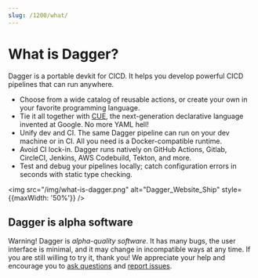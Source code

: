 ```yaml
---
slug: /1200/what/
---
```


# What is Dagger?

Dagger is a portable devkit for CICD. It helps you develop powerful CICD pipelines that can run anywhere.

* Choose from a wide catalog of reusable actions, or create your own in your favorite programming language.
* Tie it all together with [CUE](https://cuelang.org), the next-generation declarative language invented at Google. No more YAML hell!
* Unify dev and CI. The same Dagger pipeline can run on your dev machine or in CI. All you need is a Docker-compatible runtime.
* Avoid CI lock-in. Dagger runs natively on GitHub Actions, Gitlab, CircleCI, Jenkins, AWS Codebuild, Tekton, and more.
* Test and debug your pipelines locally; catch configuration errors in seconds with static type checking.

<img src="/img/what-is-dagger.png" alt="Dagger_Website_Ship" style={{maxWidth: '50%'}} />

## Dagger is alpha software

Warning! Dagger is _alpha-quality software_. It has many bugs, the user interface is minimal, and it may change in incompatible ways at any time. If you are still
willing to try it, thank you! We appreciate your help and encourage you to [ask
questions](https://github.com/dagger/dagger/discussions) and [report issues](https://github.com/dagger/dagger/issues).
